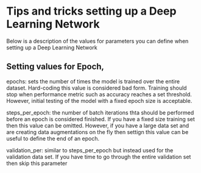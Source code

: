 # Tips and tricks setting up a Deep Learning Network

Below is a description of the values for parameters you can define when setting up a Deep Learning Network

## Setting values for Epoch, 

epochs: sets the number of times the model is trained over the entire dataset. Hard-coding this value is considered bad form. Training should stop when performance metric such as accuracy reaches a set threshold. However, initial testing of the model with a fixed epoch size is acceptable.

steps_per_epoch: the number of batch iterations thta should be performed before an epoch is considered finished. If you have a fixed size training set then this value can be omitted. However, if you have a large data set and are creating data augmentations on the fly then settign this value can be useful to define the end of an epoch.

validation_per: similar to steps_per_epoch but instead used for the validation data set. If you have time to go through the entire validation set then skip this parameter